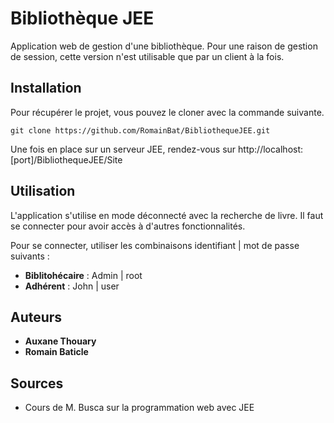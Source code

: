 # Bibliothèque JEE

Application web de gestion d'une bibliothèque. Pour une raison de gestion de session, cette version n'est utilisable que par un client à la fois.

## Installation

Pour récupérer le projet, vous pouvez le cloner avec la commande suivante.

```
git clone https://github.com/RomainBat/BibliothequeJEE.git
```

Une fois en place sur un serveur JEE, rendez-vous sur http://localhost:[port]/BibliothequeJEE/Site

## Utilisation

L'application s'utilise en mode déconnecté avec la recherche de livre. Il faut se connecter pour avoir accès à d'autres fonctionnalités.

Pour se connecter, utiliser les combinaisons identifiant | mot de passe suivants :
* **Biblitohécaire** : Admin | root
* **Adhérent** : John | user

## Auteurs

* **Auxane Thouary**
* **Romain Baticle**

## Sources

* Cours de M. Busca sur la programmation web avec JEE
